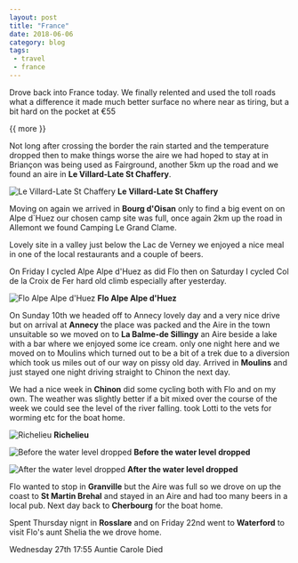 ```yaml
---
layout: post
title: "France"
date: 2018-06-06
category: blog
tags:
 - travel
 - france
---
```


<!--start excerpt-->

Drove back into France today. We finally relented and used the toll roads what a difference it made much better surface no where near as tiring, but a bit hard on the pocket at €55

{{ more }}

 Not long after crossing the border the rain started and the temperature dropped then to make things worse the aire we had hoped to stay at in Briançon was being used as Fairground, another 5km up the road and we found an aire in **Le Villard-Late St Chaffery**. 

![Le Villard-Late St Chaffery](/images/2018/2018-06-06-france-4.jpg) **Le Villard-Late St Chaffery**

Moving on again we arrived in **Bourg d'Oisan** only to find a big event on on Alpe d`Huez our chosen camp site was full, once again 2km up the road in Allemont we found Camping Le Grand Clame.

Lovely site in a valley just below the Lac de Verney we enjoyed a nice meal in one of the local restaurants and a couple of beers.

On Friday I cycled Alpe Alpe d'Huez as did Flo then on Saturday I cycled Col de la Croix de Fer hard old climb especially after yesterday.

![Flo Alpe Alpe d'Huez](/images/2018/2018-06-06-france-3.jpg) **Flo Alpe Alpe d'Huez**

On Sunday 10th we headed off to Annecy lovely day and a very nice drive but on arrival at **Annecy** the place was packed and the Aire in the town unsuitable so we moved on to **La Balme-de Sillingy** an Aire beside a lake with a bar where we enjoyed some ice cream. only one night here and we moved on to Moulins which turned out to be a bit of a trek due to a diversion which took us miles out of our way on pissy old day. Arrived in **Moulins** and just stayed one night driving straight to Chinon the next day.

We had a nice week in **Chinon** did some cycling both with Flo and on my own. The weather was slightly better if a bit mixed over the course of the week we could see the level of the river falling. took Lotti to the vets for worming etc for the boat home.

![Richelieu](/images/2018/2018-06-06-france-2.jpg) **Richelieu**

![Before the water level dropped](/images/2018/2018-06-06-france-1.jpg) **Before the water level dropped**

![After the water level dropped](/images/2018/2018-06-06-france.jpg) **After the water level dropped**

Flo wanted to stop in **Granville** but the Aire was full so we drove on up the coast to **St Martin Brehal** and stayed in an Aire and had too many beers in a local pub. Next day back to **Cherbourg** for the boat home.

Spent Thursday nignt in **Rosslare** and on Friday 22nd went to **Waterford** to visit Flo's aunt Shelia the we drove home.

Wednesday 27th 17:55 Auntie Carole Died 

